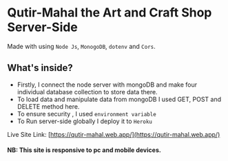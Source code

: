 # Qutir-Mahal the Art and Craft Shop Server-Side

Made with using `Node Js`, `MonogoDB`, `dotenv` and `Cors`.

## What's inside?

- Firstly, I connect the node server with mongoDB and make four individual database collection to store data there.
- To load data and manipulate data from mongoDB I used GET, POST and DELETE method here.
- To ensure security , I used `environment variable`
- To Run server-side globally I deploy it to `Heroku`

Live Site Link: [https://qutir-mahal.web.app/](https://qutir-mahal.web.app/)

#### NB: This site is responsive to pc and mobile devices.
